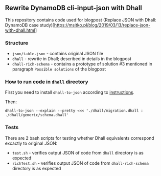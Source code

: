 ## Rewrite DynamoDB cli-input-json with Dhall

This repository contains code used for blogpost (Replace JSON with Dhall: DynamoDB case study)[https://msitko.pl/blog/2019/03/13/replace-json-with-dhall.html]

### Structure

* `json/table.json` - contains original JSON file
* `dhall` - rewrite in Dhall; described in details in the blogpost
* `dhall-rich-schema` - contains a prototype of solution #3 mentioned in paragraph `Possible solutions` of the blogpost

### How to run code in `dhall` directory

First you need to install `dhall-to-json` according to [instructions](https://github.com/dhall-lang/dhall-lang/wiki/Getting-started%3A-Generate-JSON-or-YAML).

Then:

```
dhall-to-json --explain --pretty <<< './dhall/migration.dhall : ./dhall/generic/schema.dhall'
```

### Tests

There are 2 bash scripts for testing whether Dhall equivalents correspond excactly to original JSON:

* `test.sh` - verifies output JSON of code from `dhall` directory is as expected
* `richTest.sh` - verifies output JSON of code from `dhall-rich-schema` directory is as expected
